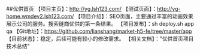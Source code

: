 ##优供首页
【项目主页】：http://yg.lsh123.com/
【测试页面】：http://yg-home.wmdev2.lsh123.com/
【项目介绍】：SEO页面，主要通过丰富的动画效果展示公司的服务。搜索链商优供的第一条结果。
【项目发布】：sh deploy.sh app qa
【Git地址】：https://github.com/lianshang/market-h5-fe/tree/master/app
【目前状态】：稳定，后续可能有较小的修改需求。
【相关文档】："优供首页项目技术总结"


